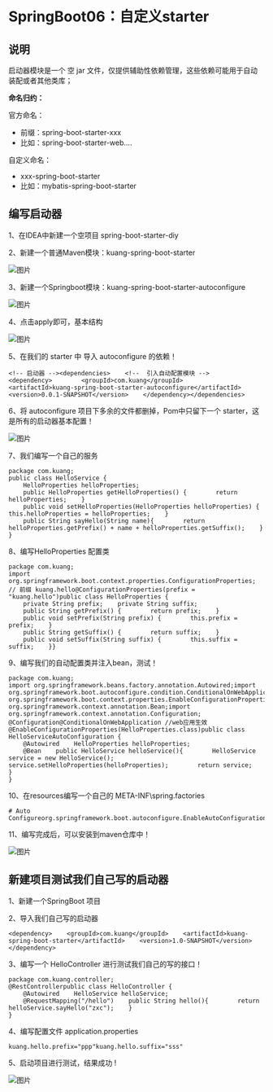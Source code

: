 # SpringBoot06：自定义starter

## 说明

启动器模块是一个 空 jar 文件，仅提供辅助性依赖管理，这些依赖可能用于自动装配或者其他类库；

**命名归约：**

官方命名：

- 前缀：spring-boot-starter-xxx
- 比如：spring-boot-starter-web....

自定义命名：

- xxx-spring-boot-starter
- 比如：mybatis-spring-boot-starter

## 编写启动器

1、在IDEA中新建一个空项目 spring-boot-starter-diy

2、新建一个普通Maven模块：kuang-spring-boot-starter

![图片](https://mmbiz.qpic.cn/mmbiz_png/uJDAUKrGC7IPEXZtUAUBhnSZvUmrPzbD3ibDQhiaQib3L94Y8joxBzUfegDicVpSamYoysTZ54lMp3oXw0cprPIPQA/640?wx_fmt=png&tp=webp&wxfrom=5&wx_lazy=1&wx_co=1)

3、新建一个Springboot模块：kuang-spring-boot-starter-autoconfigure

![图片](https://mmbiz.qpic.cn/mmbiz_png/uJDAUKrGC7IPEXZtUAUBhnSZvUmrPzbDhebhQQvGxRRLX8FezGo8Qk3bGEQElY6K2SqeDazGUZ6XqLDMvq6RDA/640?wx_fmt=png&tp=webp&wxfrom=5&wx_lazy=1&wx_co=1)

4、点击apply即可，基本结构

![图片](https://mmbiz.qpic.cn/mmbiz_png/uJDAUKrGC7IPEXZtUAUBhnSZvUmrPzbDTPIzxXJqk27EGiaIBJtSpic5NcibXFX2eHXMxezmURLbibFXahiaFk5uW4A/640?wx_fmt=png&tp=webp&wxfrom=5&wx_lazy=1&wx_co=1)

5、在我们的 starter 中 导入  autoconfigure 的依赖！

```
<!-- 启动器 --><dependencies>    <!--  引入自动配置模块 -->    <dependency>        <groupId>com.kuang</groupId>        <artifactId>kuang-spring-boot-starter-autoconfigure</artifactId>        <version>0.0.1-SNAPSHOT</version>    </dependency></dependencies>
```

6、将 autoconfigure 项目下多余的文件都删掉，Pom中只留下一个 starter，这是所有的启动器基本配置！

![图片](https://mmbiz.qpic.cn/mmbiz_png/uJDAUKrGC7IPEXZtUAUBhnSZvUmrPzbDNLrzEP3HC2HYHicHmmLGian64wdOw3wiauDttoUbQLMdX4XcFV2HqyVvw/640?wx_fmt=png&tp=webp&wxfrom=5&wx_lazy=1&wx_co=1)

7、我们编写一个自己的服务

```
package com.kuang;
public class HelloService {
    HelloProperties helloProperties;
    public HelloProperties getHelloProperties() {        return helloProperties;    }
    public void setHelloProperties(HelloProperties helloProperties) {        this.helloProperties = helloProperties;    }
    public String sayHello(String name){        return helloProperties.getPrefix() + name + helloProperties.getSuffix();    }
}
```

8、编写HelloProperties 配置类

```
package com.kuang;
import org.springframework.boot.context.properties.ConfigurationProperties;
// 前缀 kuang.hello@ConfigurationProperties(prefix = "kuang.hello")public class HelloProperties {
    private String prefix;    private String suffix;
    public String getPrefix() {        return prefix;    }
    public void setPrefix(String prefix) {        this.prefix = prefix;    }
    public String getSuffix() {        return suffix;    }
    public void setSuffix(String suffix) {        this.suffix = suffix;    }}
```

9、编写我们的自动配置类并注入bean，测试！

```
package com.kuang;
import org.springframework.beans.factory.annotation.Autowired;import org.springframework.boot.autoconfigure.condition.ConditionalOnWebApplication;import org.springframework.boot.context.properties.EnableConfigurationProperties;import org.springframework.context.annotation.Bean;import org.springframework.context.annotation.Configuration;
@Configuration@ConditionalOnWebApplication //web应用生效@EnableConfigurationProperties(HelloProperties.class)public class HelloServiceAutoConfiguration {
    @Autowired    HelloProperties helloProperties;
    @Bean    public HelloService helloService(){        HelloService service = new HelloService();        service.setHelloProperties(helloProperties);        return service;    }
}
```

10、在resources编写一个自己的 META-INF\spring.factories

```
# Auto Configureorg.springframework.boot.autoconfigure.EnableAutoConfiguration=\com.kuang.HelloServiceAutoConfiguration
```

11、编写完成后，可以安装到maven仓库中！

![图片](https://mmbiz.qpic.cn/mmbiz_png/uJDAUKrGC7IPEXZtUAUBhnSZvUmrPzbDmUxYwOTicxVZGSRD3H93l6SLJCEDGXiaxpO6ciaicUbwiaA9FmJiaQhnhicTw/640?wx_fmt=png&tp=webp&wxfrom=5&wx_lazy=1&wx_co=1)



## 新建项目测试我们自己写的启动器

1、新建一个SpringBoot 项目

2、导入我们自己写的启动器

```
<dependency>    <groupId>com.kuang</groupId>    <artifactId>kuang-spring-boot-starter</artifactId>    <version>1.0-SNAPSHOT</version></dependency>
```

3、编写一个 HelloController  进行测试我们自己的写的接口！

```
package com.kuang.controller;
@RestControllerpublic class HelloController {
    @Autowired    HelloService helloService;
    @RequestMapping("/hello")    public String hello(){        return helloService.sayHello("zxc");    }
}
```

4、编写配置文件 application.properties

```
kuang.hello.prefix="ppp"kuang.hello.suffix="sss"
```

5、启动项目进行测试，结果成功 !

![图片](https://mmbiz.qpic.cn/mmbiz_png/uJDAUKrGC7IPEXZtUAUBhnSZvUmrPzbDTCQ0YaF3yVM8icJ1jKJ6frZibJuegdk4FwEfOUbia4tBABndicA9kV1efg/640?wx_fmt=png&tp=webp&wxfrom=5&wx_lazy=1&wx_co=1)